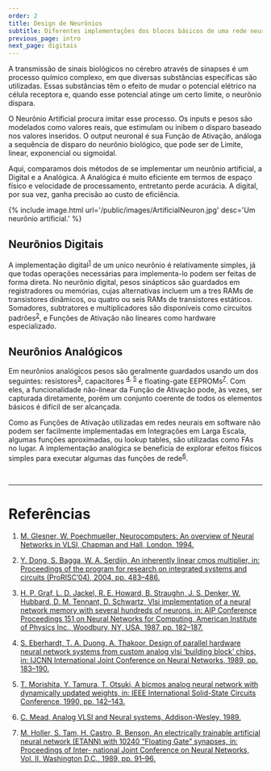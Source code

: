 ```yaml
---
order: 2
title: Design de Neurônios
subtitle: Diferentes implementações dos blocos básicos de uma rede neural.
previous_page: intro
next_page: digitais
---
```

A transmissão de sinais biológicos no cérebro através de sinapses é um processo químico complexo, em que diversas substâncias específicas são utilizadas. Essas substâncias têm o efeito de mudar o potencial elétrico na célula receptora e, quando esse potencial atinge um certo limite, o neurônio dispara.

O Neurônio Artificial procura imitar esse processo. Os inputs e pesos são modelados como valores reais, que estimulam ou inibem o disparo baseado nos valores inseridos. O output neuronal é sua Função de Ativação, análoga a sequência de disparo do neurônio biológico, que pode ser de Limite, linear, exponencial ou sigmoidal.

Aqui, comparamos dois métodos de se implementar um neurônio artificial, a Digital e a Analógica. A Analógica é muito eficiente em termos de espaço físico e velocidade de processamento, entretanto perde acurácia. A digital, por sua vez, ganha precisão ao custo de eficiência.

{% include image.html url='/public/images/ArtificialNeuron.jpg' desc='Um neurônio artificial.' %}

## Neurônios Digitais

A implementação digital<sup>[1](#1)</sup> de um unico neurônio é relativamente simples, já que todas operações necessárias para implementa-lo podem ser feitas de forma direta. No neurônio digital, pesos sinápticos são guardados em registradores ou memórias, cujas alternativas incluem um a tres RAMs de transistores dinâmicos, ou quatro ou seis RAMs de transistores estáticos. Somadores, subtratores e multiplicadores são disponíveis como circuitos padrões<sup>[2](#2)</sup>, e Funções de Ativação não lineares como hardware especializado.

## Neurônios Analógicos

Em neurônios analógicos pesos são geralmente guardados usando um dos seguintes: resistores<sup>[3](#3)</sup>, capacitores <sup>[4](#4), [5](#5)</sup> e floating-gate EEPROMs<sup>[7](#7)</sup>. Com eles, a funcionalidade não-linear da Função de Ativação pode, às vezes, ser capturada diretamente, porém um conjunto coerente de todos os elementos básicos é difícil de ser alcançada.

Como as Funções de Ativação utilizadas em redes neurais em software não podem ser facilmente implementadas em Integrações em Larga Escala, algumas funções aproximadas, ou lookup tables, são utilizadas como FAs no lugar. A implementação analógica se beneficia de explorar efeitos físicos simples para executar algumas das funções de rede<sup>[6](#6)</sup>.

<br/>

----------------

# Referências

1. [M. Glesner, W. Poechmueller, Neurocomputers: An overview of Neural Networks in VLSI, Chapman and Hall, London, 1994.](https://www.researchgate.net/publication/245362345_An_Overview_of_Neural_Networks_in_VLSI?el=1_x_8&enrichId=rgreq-d0c76f22295154d4af489f34654935c4-XXX&enrichSource=Y292ZXJQYWdlOzIyMzkzODA3ODtBUzoyMDQ4MjU5OTczODU3MjhAMTQyNTg0NTczMTI2Mg==)

    <a name="1" />
    

2. [Y. Dong, S. Bagga, W. A. Serdijn, An inherently linear cmos multiplier, in: Proceedings of the program for research on integrated systems and circuits (ProRISC’04), 2004, pp. 483–486.](https://www.researchgate.net/publication/228905529_An_inherently_linear_CMOS_multiplier?el=1_x_8&enrichId=rgreq-d0c76f22295154d4af489f34654935c4-XXX&enrichSource=Y292ZXJQYWdlOzIyMzkzODA3ODtBUzoyMDQ4MjU5OTczODU3MjhAMTQyNTg0NTczMTI2Mg==)
    
    <a name="2" />


3. [ H. P. Graf, L. D. Jackel, R. E. Howard, B. Straughn, J. S. Denker, W. Hubbard, D. M. Tennant, D. Schwartz, Vlsi implementation of a neural network memory with several hundreds of neurons, in: AIP Conference Proceedings 151 on Neural Networks for Computing, American Institute of Physics Inc., Woodbury, NY, USA, 1987, pp. 182–187.](https://www.researchgate.net/publication/234857555_VLSI_implementation_of_a_neural_network_memory_with_several_hundreds_of_neurons?el=1_x_8&enrichId=rgreq-d0c76f22295154d4af489f34654935c4-XXX&enrichSource=Y292ZXJQYWdlOzIyMzkzODA3ODtBUzoyMDQ4MjU5OTczODU3MjhAMTQyNTg0NTczMTI2Mg==)
    
    <a name="3" />


4. [S. Eberhardt, T. A. Duong, A. Thakoor, Design of parallel hardware neural network systems from custom analog vlsi ‘building block’ chips, in: IJCNN International Joint Conference on Neural Networks, 1989, pp. 183–190.](https://www.researchgate.net/publication/224740405_Design_of_parallel_hardware_neural_network_systems_from_custom_analog_VLSI_'building_block'_chips?el=1_x_8&enrichId=rgreq-d0c76f22295154d4af489f34654935c4-XXX&enrichSource=Y292ZXJQYWdlOzIyMzkzODA3ODtBUzoyMDQ4MjU5OTczODU3MjhAMTQyNTg0NTczMTI2Mg==)
    
    <a name="4" />


5. [T. Morishita, Y. Tamura, T. Otsuki, A bicmos analog neural network with dynamically updated weights, in: IEEE International Solid-State Circuits Conference, 1990, pp. 142–143.](https://www.researchgate.net/publication/null?el=1_x_8&enrichId=rgreq-d0c76f22295154d4af489f34654935c4-XXX&enrichSource=Y292ZXJQYWdlOzIyMzkzODA3ODtBUzoyMDQ4MjU5OTczODU3MjhAMTQyNTg0NTczMTI2Mg==)
    
    <a name="5" />


6. [C. Mead, Analog VLSI and Neural systems, Addison-Wesley, 1989.](https://www.researchgate.net/publication/260477020_Analog_VLSI_and_neural_systems?el=1_x_8&enrichId=rgreq-d0c76f22295154d4af489f34654935c4-XXX&enrichSource=Y292ZXJQYWdlOzIyMzkzODA3ODtBUzoyMDQ4MjU5OTczODU3MjhAMTQyNTg0NTczMTI2Mg==)
    
    <a name="6" />

7. [M. Holler, S. Tam, H. Castro, R. Benson, An electrically trainable artificial neural network (ETANN) with 10240 “Floating Gate” synapses, in: Proceedings of Inter- national Joint Conference on Neural Networks, Vol. II, Washington D.C., 1989, pp. 91–96.](https://www.researchgate.net/publication/224740406_Electrically_trainable_artificial_neural_network_ETANN_with_10240_'floating_gate'_synapses?el=1_x_8&enrichId=rgreq-0408120c6aa15b9ee8d1aa389dc92ec8-XXX&enrichSource=Y292ZXJQYWdlOzIyMzkzODA3ODtBUzoyMDQ4MjU5OTczODU3MjhAMTQyNTg0NTczMTI2Mg==)
    
    <a name="7" />